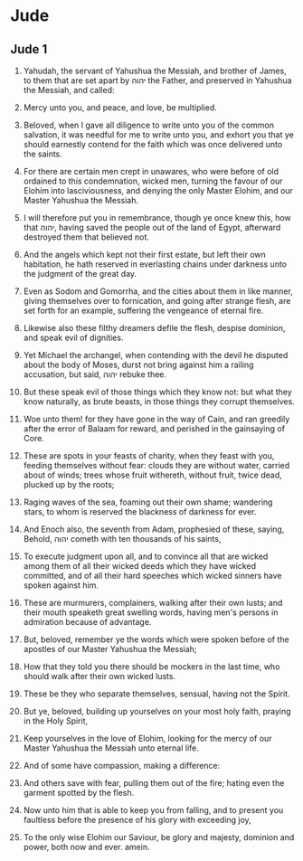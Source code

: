 # Jude

## Jude 1

1. Yahudah, the servant of Yahushua the Messiah, and brother of James, to them that are set apart by יהוה the Father, and preserved in Yahushua the Messiah, and called:

2. Mercy unto you, and peace, and love, be multiplied.

3. Beloved, when I gave all diligence to write unto you of the common salvation, it was needful for me to write unto you, and exhort you that ye should earnestly contend for the faith which was once delivered unto the saints.

4. For there are certain men crept in unawares, who were before of old ordained to this condemnation, wicked men, turning the favour of our Elohim into lasciviousness, and denying the only Master Elohim, and our Master Yahushua the Messiah.

5. I will therefore put you in remembrance, though ye once knew this, how that יהוה, having saved the people out of the land of Egypt, afterward destroyed them that believed not.

6. And the angels which kept not their first estate, but left their own habitation, he hath reserved in everlasting chains under darkness unto the judgment of the great day.

7. Even as Sodom and Gomorrha, and the cities about them in like manner, giving themselves over to fornication, and going after strange flesh, are set forth for an example, suffering the vengeance of eternal fire.

8. Likewise also these filthy dreamers defile the flesh, despise dominion, and speak evil of dignities.

9. Yet Michael the archangel, when contending with the devil he disputed about the body of Moses, durst not bring against him a railing accusation, but said, יהוה rebuke thee.

10. But these speak evil of those things which they know not: but what they know naturally, as brute beasts, in those things they corrupt themselves.

11. Woe unto them! for they have gone in the way of Cain, and ran greedily after the error of Balaam for reward, and perished in the gainsaying of Core.

12. These are spots in your feasts of charity, when they feast with you, feeding themselves without fear: clouds they are without water, carried about of winds; trees whose fruit withereth, without fruit, twice dead, plucked up by the roots;

13. Raging waves of the sea, foaming out their own shame; wandering stars, to whom is reserved the blackness of darkness for ever.

14. And Enoch also, the seventh from Adam, prophesied of these, saying, Behold, יהוה cometh with ten thousands of his saints,

15. To execute judgment upon all, and to convince all that are wicked among them of all their wicked deeds which they have wicked committed, and of all their hard speeches which wicked sinners have spoken against him.

16. These are murmurers, complainers, walking after their own lusts; and their mouth speaketh great swelling words, having men's persons in admiration because of advantage.

17. But, beloved, remember ye the words which were spoken before of the apostles of our Master Yahushua the Messiah;

18. How that they told you there should be mockers in the last time, who should walk after their own wicked lusts.

19. These be they who separate themselves, sensual, having not the Spirit.

20. But ye, beloved, building up yourselves on your most holy faith, praying in the Holy Spirit,

21. Keep yourselves in the love of Elohim, looking for the mercy of our Master Yahushua the Messiah unto eternal life.

22. And of some have compassion, making a difference:

23. And others save with fear, pulling them out of the fire; hating even the garment spotted by the flesh.

24. Now unto him that is able to keep you from falling, and to present you faultless before the presence of his glory with exceeding joy,

25. To the only wise Elohim our Saviour, be glory and majesty, dominion and power, both now and ever. amein.   